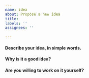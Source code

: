 ```yaml
---
name: idea
about: Propose a new idea
title: 
labels: ''
assignees: ''

---
```


#### Describe your idea, in simple words.

#### Why is it a good idea?

#### Are you willing to work on it yourself?
